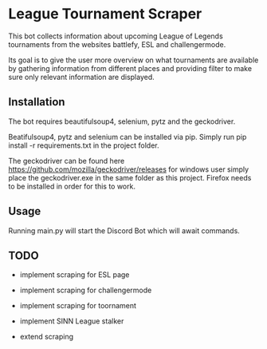 # League Tournament Scraper

This bot collects information about upcoming League of Legends tournaments from the websites battlefy, ESL and challengermode.

Its goal is to give the user more overview on what tournaments are available by gathering information from different places
and providing filter to make sure only relevant information are displayed.

## Installation

The bot requires beautifulsoup4, selenium, pytz and the geckodriver.

Beatifulsoup4, pytz and selenium can be installed via pip.
Simply run pip install -r requirements.txt in the project folder.

The geckodriver can be found here https://github.com/mozilla/geckodriver/releases
for windows user simply place the geckodriver.exe in the same folder as this project.
Firefox needs to be installed in order for this to work.

## Usage

Running main.py will start the Discord Bot which will await commands.


## TODO

- implement scraping for ESL page
- implement scraping for challengermode
- implement scraping for toornament
- implement SINN League stalker

- extend scraping